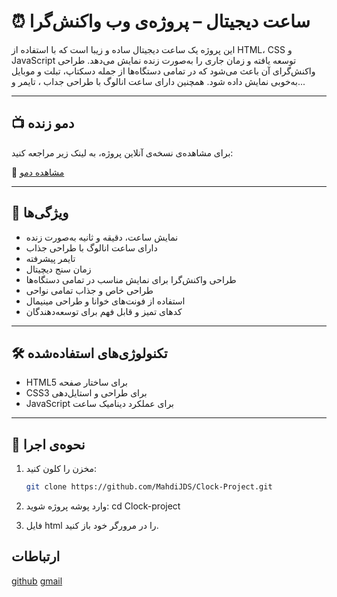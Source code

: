 # ⏰ ساعت دیجیتال – پروژه‌ی وب واکنش‌گرا

این پروژه یک ساعت دیجیتال ساده و زیبا است که با استفاده از HTML، CSS و JavaScript توسعه یافته و زمان جاری را به‌صورت زنده نمایش می‌دهد. طراحی واکنش‌گرای آن باعث می‌شود که در تمامی دستگاه‌ها از جمله دسکتاپ، تبلت و موبایل به‌خوبی نمایش داده شود.
همچنین دارای ساعت انالوگ با طراحی جداب ، تایمر و...

---

## 📺 دمو زنده

برای مشاهده‌ی نسخه‌ی آنلاین پروژه، به لینک زیر مراجعه کنید:

🔗 [مشاهده دمو](https://mahdiJDS.github.io/Clock-project/)

---

## 🎯 ویژگی‌ها

- نمایش ساعت، دقیقه و ثانیه به‌صورت زنده
- دارای ساعت انالوگ با طراحی جذاب
- تایمر پیشرفته
- زمان سنج دیچیتال
- طراحی واکنش‌گرا برای نمایش مناسب در تمامی دستگاه‌ها
- طراحی خاص و جذاب تمامی نواحی 
- استفاده از فونت‌های خوانا و طراحی مینیمال  
- کدهای تمیز و قابل فهم برای توسعه‌دهندگان  

---

## 🛠 تکنولوژی‌های استفاده‌شده

- HTML5 برای ساختار صفحه  
- CSS3 برای طراحی و استایل‌دهی  
- JavaScript برای عملکرد دینامیک ساعت  

---

## 🚀 نحوه‌ی اجرا

1. مخزن را کلون کنید:

   ```bash
   git clone https://github.com/MahdiJDS/Clock-Project.git
2. وارد پوشه پروژه شوید:
cd Clock-project

3. فایل html را در مرورگر خود باز کنید.

## ارتباطات
[github](https://github.com/MahdiJDS)
[gmail](mahdijahed56@gmail.com)
